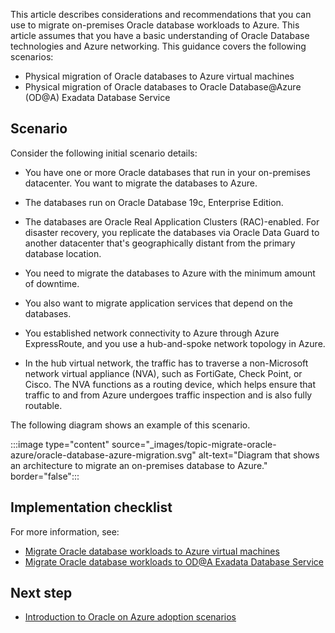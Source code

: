 This article describes considerations and recommendations that you can use to migrate on-premises Oracle database workloads to Azure. This article assumes that you have a basic understanding of Oracle Database technologies and Azure networking. This guidance covers the following scenarios:

- Physical migration of Oracle databases to Azure virtual machines
- Physical migration of Oracle databases to Oracle Database@Azure (OD@A) Exadata Database Service

## Scenario

Consider the following initial scenario details:

- You have one or more Oracle databases that run in your on-premises datacenter. You want to migrate the databases to Azure.

- The databases run on Oracle Database 19c, Enterprise Edition.
- The databases are Oracle Real Application Clusters (RAC)-enabled. For disaster recovery, you replicate the databases via Oracle Data Guard to another datacenter that's geographically distant from the primary database location.
- You need to migrate the databases to Azure with the minimum amount of downtime.
- You also want to migrate application services that depend on the databases.
- You established network connectivity to Azure through Azure ExpressRoute, and you use a hub-and-spoke network topology in Azure.
- In the hub virtual network, the traffic has to traverse a non-Microsoft network virtual appliance (NVA), such as FortiGate, Check Point, or Cisco. The NVA functions as a routing device, which helps ensure that traffic to and from Azure undergoes traffic inspection and is also fully routable.

The following diagram shows an example of this scenario.

:::image type="content" source="_images/topic-migrate-oracle-azure/oracle-database-azure-migration.svg" alt-text="Diagram that shows an architecture to migrate an on-premises database to Azure." border="false":::

## Implementation checklist

For more information, see:

- [Migrate Oracle database workloads to Azure virtual machines](migrate-oracle-azure-iaas.yml)
- [Migrate Oracle database workloads to OD@A Exadata Database Service](migrate-oracle-odaa-exadata.yml)

## Next step

- [Introduction to Oracle on Azure adoption scenarios](/azure/cloud-adoption-framework/scenarios/oracle-iaas)